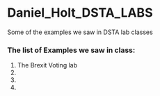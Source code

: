 # Daniel_Holt_DSTA_LABS
Some of the examples we saw in DSTA lab classes

### The list of Examples we saw in class:
1. The Brexit Voting lab
2. 
3. 
4.

